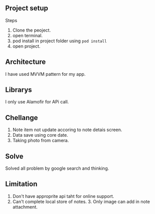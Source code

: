 ## Project setup


Steps

1. Clone the peoject.
2. open terminal.
3. pod install in project folder using `pod install`
3. open project.
## Architecture
I have used MVVM pattern for my app.
## Librarys
I only use Alamofir for APi call.
## Chellange
1. Note item not update accoring to note detais screen.
2. Data save using core date.
3. Taking photo from camera.
## Solve
Solved all problem by google search and thinking.

## Limitation
1. Don't have approprite api taht for online support.
2. Can't complete local store of notes.
3.⁠ ⁠Only image can add in note attachment.
